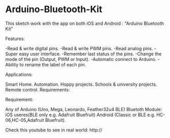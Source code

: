 # Arduino-Bluetooth-Kit
This sketch work with the app on both iOS and Android : "Arduino Bluetooth Kit"

Features:

-Read & write digital pins.
-Read & write PWM pins.
-Read analog pins.
-Super easy user interface.
-Remember last status of the pins.
-Change the mode of the pin (Output, PWM or Input).
-Automatic connect to Arduino.
-Ability to rename the label of each pin.

Applications:

Smart Home.
Automation.
Hoppy projects.
Schools & university projects.
Remote control.
Requirements:

Requirement: 

Any of Arduino (Uno, Mega, Leonardo, Feather32u4 BLE)
Bluetoth Module:
iOS useres(BLE only e.g. Adafruit Bluefruit)
Android (Classic or BLE e.g. HC-06,HC-05,Adafruit Bluefruit).

Check this youtube to see in real world:
http://
